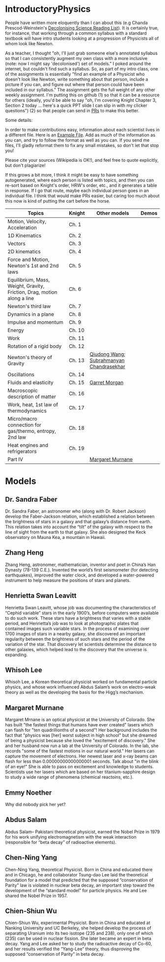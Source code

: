 # IntroductoryPhysics

People have written more eloquently than I can about this (e.g Chanda Prescod-Weinstein's 
[Decolonising Science Reading
List](https://medium.com/@chanda/decolonising-science-reading-list-339fb773d51f#.3yyou2as5)). It
is certainly true, for instance, that  working through a common
syllabus with a standard textbook will have intro students looking at
a progression of Physicists all of whom look like Newton.

As a teacher, I thought "oh, I'll just grab someone else's annotated
syllabus so that I can consistently augment my own class with a more
inclusive (note: now I might say 'decolonised') set of models." I
poked around the internet, but couldn't find such a syllabus. So, as
part of my intro class, one of the assignments is essentially "find an
example of a Physicist who doesn't look like Newton, write something
about that person, include a picture if you can, and figure out where
that person could have been included in our syllabus." The assignment
gets the full weight of any other weekly assignment. I'm putting this
on github (1) so that it can be a resource for others (ideally, you'd
be able to say "oh, I'm covering Knight Chapter 3, Section 2 today
... here's a quick PPT slide I can slip in with my clicker questions")
(2) so that people can send in
[PRs](https://help.github.com/articles/about-pull-requests/) to make
this better.

Some details:

In order to make contributions easy, information about each scientist
lives in a different file. Here is an
[Example File](ExampleScientist.txt). Add as much of the information
as you can, and try to follow the format as well as you can. If you
send me files, I'll gladly reformat them to fix any small mistakes, so
don't let that stop you!

Please cite your sources (Wikipedia is OK!), and feel free to quote
explicitly, but don't plagiarize!

If this grows a bit more, I think it might be easy to have something autogenerated, where each person is listed with topics, and then you can re-sort based on Knight's order, HRW's order, etc., and it generates a table in response. If I go that route, maybe each individual person goes in an individual file. I think that would make PRs easier, but caring too much about this now is kind of putting the cart before the horse.


| Topics                                                                  | Knight | Other models                                                                             | Demos |
|-------------------------------------------------------------------------|--------|------------------------------------------------------------------------------------------|-------|
| Motion, Velocity, Acceleration                                          | Ch. 1  |                                                                                          |       |
| 1D Kinematics                                                           | Ch. 2  |                                                                                          |       |
| Vectors                                                                 | Ch. 3  |                                                                                          |       |
| 2D kinematics                                                           | Ch. 4  |                                                                                          |       |
| Force and Motion, Newton's 1st and 2nd laws                             | Ch. 5  |                                                                                          |       |
| Equilibrium, Mass, Weight, Gravity, Friction, Drag, motion along a line | Ch. 6  |                                                                                          |       |
| Newton's third law                                                      | Ch. 7  |                                                                                          |       |
| Dynamics in a plane                                                     | Ch. 8  |                                                                                          |       |
| Impulse and momentum                                                    | Ch. 9  |                                                                                          |       |
| Energy                                                                  | Ch. 10 |                                                                                          |       |
| Work                                                                    | Ch. 11 |                                                                                          |       |
| Rotation of a rigid body                                                | Ch. 12 |                                                                                          |       |
| Newton's theory of Gravity                                              | Ch. 13 | [Qiudong Wang](#qiudong-wang); [Subrahmanyan Chandrasekhar](#subrahmanyan-chandrasekhar) |       |
| Oscillations                                                            | Ch. 14 |                                                                                          |       |
| Fluids and elasticity                                                   | Ch. 15 | [Garret Morgan](#garret-morgan)                                                          |       |
| Macroscopic description of matter                                       | Ch. 16 |                                                                                          |       |
| Work, heat, 1st law of thermodynamics                                   | Ch. 17 |                                                                                          |       |
| Micro/macro connection for gas/thermo, entropy, 2nd law                 | Ch. 18 |                                                                                          |       |
| Heat engines and refrigerators                                          | Ch. 19 |                                                                                          |       |
| Part IV                                                                 |        | [Margaret Murnane](#margaret-murnane)                                                    |       |

# Models

## Dr. Sandra Faber

Dr. Sandra Faber, an astronomer who (along with Dr. Robert Jackson)
develop the Faber-Jackson relation, which established a relation
between the brightness of stars in a galaxy and that galaxy’s distance
from earth.  This relation takes into account the “tilt” of the galaxy
with respect to the line of sight from the earth to that galaxy.  She
also designed the Keck observatory on Mauna Kea, a mountain in Hawaii.

## Zhang Heng

Zhang Heng, astronomer, mathematician, inventor and poet in China’s
Han Dynasty (78-139 C.E.).  Invented the world’s first seismometer
(for detecting earthquakes), improved the water clock, and developed a
water-powered instrument to help measure the positions of stars and
planets.

## Henrietta Swan Leavitt

Henrietta Swan Leavitt, whose job was documenting the characteristics
of “Cephid variable” stars in the early 1900’s, before computers were
available to do such work.  These stars have a brightness that varies
with a stable period, and Henrietta’s job was to look at photographic
plates that contained images such variable stars. In the process of
examining over 1700 images of stars in a nearby galaxy, she discovered
an important regularity between the brightness of such stars and the
period of the variation of the star.  That discovery let scientists
determine the distance to other galaxies, which helped lead to the
discovery that the universe is expanding.

## Whisoh Lee

Whisoh Lee, a Korean theoretical physicist worked on fundamental
particle physics, and whose work influenced Abdus Salam’s work on
electro-weak theory as well as the developing the basis for the Higg’s
mechanism.


## Margaret Murnane

Margaret Mrnane is an optical physicist at the University of
Colorado. She has built "the fastest things that humans have ever
created" lasers which can flash for "ten quadrillionths of a second"!
Her background includes the fact that "physics was [her] worst subject
in high school" but she dreamed of being a physicist because she loved
the "excitement of discovery." She and her husband now run a lab at
the University of Colorado. In the lab, she records "some of the
fastest motions in our natural world." Her lasers can capture the
movement of electrons. Her newest laser and x-ray beams can flash for
less than 0.00000000000000001 seconds. Talk about "in the blink of an
eye!" She is able to pass on excitement and knowledge to
students. Scientists use her lasers which are based on her
titanium-sapphire design to study a wide range of phenomena (chemical
reactoins, etc.).

## Emmy Noether

Why did nobody pick her yet?

## Abdus Salam

Abdus Salam– Pakistani theoretical physicist, earned the Nobel Prize
in 1979 for his work unifying electromagnetism with the weak
interaction (responsible for “beta decay” of radioactive elements).

## Chen-Ning Yang

Chen-Ning Yang, theoretical Physicist.  Born in China and educated
there and in Chicago, he and collaborator Tsung-dao Lee laid the
theoretical foundation for a model that predicted that the supposed
“conservation of Parity” law is violated in nuclear beta decay, an
important step toward the development of the “standard model” for
particle physics.  He and Lee shared the Nobel Prize in 1957.


## Chien-Shiun Wu

Chien-Shiun Wu, experimental Physicist.  Born in China and educated at
Nanking University and UC Berkeley, she helped develop the process of
separating Uranium into its two isotope (235 and 238), only one of
which (235) can be used in nuclear fission.  She later became an
expert in beta decay.  Yang and Lee asked her to study the radioactive
decay of Co-60, and her results verified the “Yang-Lee” theory, thus
disproving the supposed “conservation of Parity” in beta decay.


